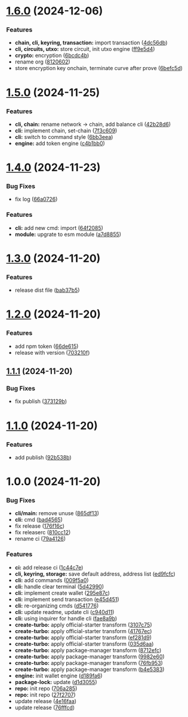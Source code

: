 # [1.6.0](https://github.com/helixpay-xyz/helix/compare/v1.5.0...v1.6.0) (2024-12-06)


### Features

* **chain, cli, keyring, transaction:** import transaction ([4dc56db](https://github.com/helixpay-xyz/helix/commit/4dc56db9688564c33742c53816af8744d68c208e))
* **cli, circuits, utxo:** store circuit, init utxo engine ([ff9e5d4](https://github.com/helixpay-xyz/helix/commit/ff9e5d4e0bd8309608a85a0e0c62de5a52f7d142))
* **crypto:** encryption ([6bcdc4b](https://github.com/helixpay-xyz/helix/commit/6bcdc4b4446170f1442b472ae7484ec597a21f57))
* rename org ([8120602](https://github.com/helixpay-xyz/helix/commit/8120602d1e1577db3252a7fb226795ba2ead9abe))
* store encryption key onchain, terminate curve after prove ([6befc5d](https://github.com/helixpay-xyz/helix/commit/6befc5db4515a7665c8930e212cb9a47f4c68603))

# [1.5.0](https://github.com/helix-cli/helix/compare/v1.4.0...v1.5.0) (2024-11-25)


### Features

* **cli, chain:** rename network -> chain, add balance cli ([42b28d6](https://github.com/helix-cli/helix/commit/42b28d624b44acf325cde2e9ce6d70f175b46730))
* **cli:** implement chain, set-chain ([7f3c609](https://github.com/helix-cli/helix/commit/7f3c6094d9620a71872452330976690d91b2aaec))
* **cli:** switch to command style ([6bb3eea](https://github.com/helix-cli/helix/commit/6bb3eea8f5d239fda408291336b94e06b11e6a1b))
* **engine:** add token engine ([c4b1bb0](https://github.com/helix-cli/helix/commit/c4b1bb052e966eee108e110b4f68a5969b897dbc))

# [1.4.0](https://github.com/helix-cli/helix/compare/v1.3.0...v1.4.0) (2024-11-23)


### Bug Fixes

* fix log ([66a0726](https://github.com/helix-cli/helix/commit/66a072641fbb18279f20a7db85b4fb4cd3040c7f))


### Features

* **cli:** add new cmd: import ([64f2085](https://github.com/helix-cli/helix/commit/64f208592df39581d8fc52521eeb4911d2d1c2f6))
* **module:** upgrate to esm module ([a7d8855](https://github.com/helix-cli/helix/commit/a7d885551fc1ca5c2c96f774f6cf54ec63a7fbcc))

# [1.3.0](https://github.com/helix-cli/helix/compare/v1.2.0...v1.3.0) (2024-11-20)


### Features

* release dist file ([bab37b5](https://github.com/helix-cli/helix/commit/bab37b5ec752a75a36a4697a96d2934ac3c8da67))

# [1.2.0](https://github.com/helix-cli/helix/compare/v1.1.1...v1.2.0) (2024-11-20)


### Features

* add npm token ([66de615](https://github.com/helix-cli/helix/commit/66de615dd327114b9fa6e675e18d06c5eb9c323a))
* release with version ([703210f](https://github.com/helix-cli/helix/commit/703210f8ff115c4016a79518cebf90b07ae7c62a))

## [1.1.1](https://github.com/helix-cli/helix/compare/v1.1.0...v1.1.1) (2024-11-20)


### Bug Fixes

* fix publish ([373129b](https://github.com/helix-cli/helix/commit/373129bd28f6a9a30a07227125e8c03ac8186f16))

# [1.1.0](https://github.com/helix-cli/helix/compare/v1.0.0...v1.1.0) (2024-11-20)


### Features

* add publish ([92b538b](https://github.com/helix-cli/helix/commit/92b538b9e38c6ea6534cb980d247013e0a2703fd))

# 1.0.0 (2024-11-20)


### Bug Fixes

* **cli/main:** remove unuse ([865df13](https://github.com/helix-cli/helix/commit/865df135f3b016bfba4cbe62c157c54a14454540))
* **cli:** cmd ([bad4565](https://github.com/helix-cli/helix/commit/bad4565b621c9266ccb8bc4cf8512060c99be107))
* fix release ([176f16c](https://github.com/helix-cli/helix/commit/176f16ca72b78393fe6b25af857e3e481c4c269a))
* fix releaserc ([810cc12](https://github.com/helix-cli/helix/commit/810cc1247fa2d174aa8b665bc41fcd5701693acc))
* rename ci ([79a4126](https://github.com/helix-cli/helix/commit/79a41262da066b6fc974966637a3f62e38d7a622))


### Features

* **ci:** add release ci ([1c44c7e](https://github.com/helix-cli/helix/commit/1c44c7ec995506d7f9adc5d9c53205bbd2a9d563))
* **cli, keyring, storage:** save default address, address list ([ed9fcfc](https://github.com/helix-cli/helix/commit/ed9fcfc4ed742734a71d6f017dd0d8190b7f514e))
* **cli:** add commands ([009f5a0](https://github.com/helix-cli/helix/commit/009f5a0b1908acd6ea0a01b4376ca99b643925b8))
* **cli:** handle clear terminal ([5d42990](https://github.com/helix-cli/helix/commit/5d42990a119505743282ca47995043f6c81f7913))
* **cli:** implement create wallet ([295e87c](https://github.com/helix-cli/helix/commit/295e87c7b6aa6afb01d2527c539963d8f3a86d90))
* **cli:** implement send transaction ([e45d451](https://github.com/helix-cli/helix/commit/e45d4513d946fa8f7b77153f48aed060eb12fad9))
* **cli:** re-organizing cmds ([d541776](https://github.com/helix-cli/helix/commit/d541776bd0d07fd593720ffdd7b45cb73573c08f))
* **cli:** update readme, update cli ([c940d11](https://github.com/helix-cli/helix/commit/c940d11eed1dbd408facf1a3095e505883fd6e5b))
* **cli:** using inquirer for handle cli ([fae8a9b](https://github.com/helix-cli/helix/commit/fae8a9bddae2c6245ad97e4d30fc57e2411a0b87))
* **create-turbo:** apply official-starter transform ([3107c75](https://github.com/helix-cli/helix/commit/3107c75d65d6f74e24155a0fb24ca649f781368b))
* **create-turbo:** apply official-starter transform ([41767ec](https://github.com/helix-cli/helix/commit/41767ec5092fb709b1039cc2d25bff93f3870d72))
* **create-turbo:** apply official-starter transform ([ef281d9](https://github.com/helix-cli/helix/commit/ef281d9b0b41dabeffe92752fb13b096e550e810))
* **create-turbo:** apply official-starter transform ([035d6aa](https://github.com/helix-cli/helix/commit/035d6aac8f119334924820a42300b3ed8862d8f8))
* **create-turbo:** apply package-manager transform ([8712efc](https://github.com/helix-cli/helix/commit/8712efc0276e7d84de7e3da8bbe028416f37c38e))
* **create-turbo:** apply package-manager transform ([9982e60](https://github.com/helix-cli/helix/commit/9982e6022d1258fd7dffe80bf2ed510ca2094f4b))
* **create-turbo:** apply package-manager transform ([76fb953](https://github.com/helix-cli/helix/commit/76fb95394d361df77f672a173f6386842cf22160))
* **create-turbo:** apply package-manager transform ([b4e5383](https://github.com/helix-cli/helix/commit/b4e5383dd8bf4d117dad844b43d11e55ab8cb3c4))
* **engine:** init wallet engine ([d189fa6](https://github.com/helix-cli/helix/commit/d189fa62a9ebec6dd4dab4d140631164626c6a6e))
* **package-lock:** update ([d1d3055](https://github.com/helix-cli/helix/commit/d1d305587bd96324013f7e7199d11f06a76aba35))
* **repo:** init repo ([706a285](https://github.com/helix-cli/helix/commit/706a28571cf6499d9526c683040dbaed6007c6c2))
* **repo:** init repo ([27f2707](https://github.com/helix-cli/helix/commit/27f2707c8fd9750e35657277d1bbd8534bb9d39b))
* update release ([4e16faa](https://github.com/helix-cli/helix/commit/4e16faab71c338fb270daae878cb4708ee3e6229))
* update release ([76fffcd](https://github.com/helix-cli/helix/commit/76fffcdbb837903b539531af33727882df99052a))
